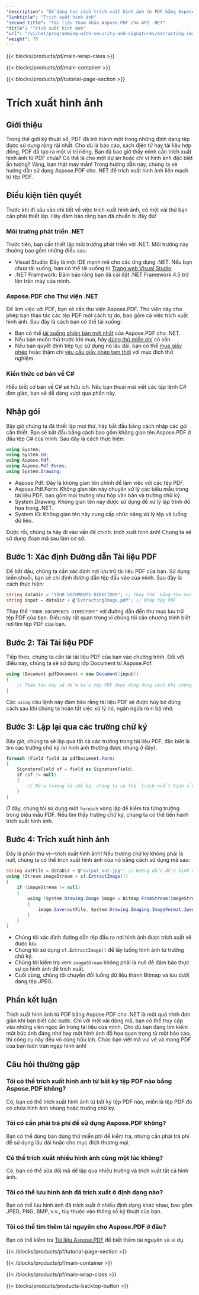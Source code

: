 ```yaml
---
"description": "Dễ dàng học cách trích xuất hình ảnh từ PDF bằng Aspose.PDF cho .NET. Làm theo hướng dẫn từng bước của chúng tôi để trích xuất hình ảnh liền mạch."
"linktitle": "Trích xuất hình ảnh"
"second_title": "Tài liệu tham khảo Aspose.PDF cho API .NET"
"title": "Trích xuất hình ảnh"
"url": "/vi/net/programming-with-security-and-signatures/extracting-image/"
"weight": 70
---
```


{{< blocks/products/pf/main-wrap-class >}}

{{< blocks/products/pf/main-container >}}

{{< blocks/products/pf/tutorial-page-section >}}

# Trích xuất hình ảnh

## Giới thiệu

Trong thế giới kỹ thuật số, PDF đã trở thành một trong những định dạng tệp được sử dụng rộng rãi nhất. Cho dù là báo cáo, sách điện tử hay tài liệu hợp đồng, PDF đã tạo ra một vị trí riêng. Bạn đã bao giờ thấy mình cần trích xuất hình ảnh từ PDF chưa? Có thể là cho một dự án hoặc chỉ vì hình ảnh đặc biệt ấn tượng? Vâng, bạn thật may mắn! Trong hướng dẫn này, chúng ta sẽ hướng dẫn sử dụng Aspose.PDF cho .NET để trích xuất hình ảnh liền mạch từ tệp PDF.

## Điều kiện tiên quyết

Trước khi đi sâu vào chi tiết về việc trích xuất hình ảnh, có một vài thứ bạn cần phải thiết lập. Hãy đảm bảo rằng bạn đã chuẩn bị đầy đủ!

### Môi trường phát triển .NET

Trước tiên, bạn cần thiết lập môi trường phát triển với .NET. Môi trường này thường bao gồm những điều sau:

- Visual Studio: Đây là một IDE mạnh mẽ cho các ứng dụng .NET. Nếu bạn chưa tải xuống, bạn có thể tải xuống từ [Trang web Visual Studio](https://visualstudio.microsoft.com/).
- .NET Framework: Đảm bảo rằng bạn đã cài đặt .NET Framework 4.5 trở lên trên máy của mình.

### Aspose.PDF cho Thư viện .NET

Để làm việc với PDF, bạn sẽ cần thư viện Aspose.PDF. Thư viện này cho phép bạn thao tác các tệp PDF một cách tự do, bao gồm cả việc trích xuất hình ảnh. Sau đây là cách bạn có thể tải xuống:

- Bạn có thể [tải xuống phiên bản mới nhất](https://releases.aspose.com/pdf/net/) của Aspose.PDF cho .NET.
- Nếu bạn muốn thử trước khi mua, hãy [dùng thử miễn phí](https://releases.aspose.com/) có sẵn.
- Nếu bạn quyết định tiếp tục sử dụng nó lâu dài, bạn có thể [mua giấy phép](https://purchase.aspose.com/buy) hoặc thậm chí [yêu cầu giấy phép tạm thời](https://purchase.aspose.com/temporary-license/) với mục đích thử nghiệm.

### Kiến thức cơ bản về C#

Hiểu biết cơ bản về C# sẽ hữu ích. Nếu bạn thoải mái viết các tập lệnh C# đơn giản, bạn sẽ dễ dàng vượt qua phần này.

## Nhập gói

Bây giờ chúng ta đã thiết lập mọi thứ, hãy bắt đầu bằng cách nhập các gói cần thiết. Bạn sẽ bắt đầu bằng cách bao gồm không gian tên Aspose.PDF ở đầu tệp C# của mình. Sau đây là cách thực hiện:

```csharp
using System;
using System.IO;
using Aspose.Pdf;
using Aspose.Pdf.Forms;
using System.Drawing;
```

- Aspose.Pdf: Đây là không gian tên chính để làm việc với các tệp PDF.
- Aspose.Pdf.Form: Không gian tên này chuyên xử lý các biểu mẫu trong tài liệu PDF, bao gồm mọi trường như hộp văn bản và trường chữ ký.
- System.Drawing: Không gian tên này được sử dụng để xử lý lập trình đồ họa trong .NET.
- System.IO: Không gian tên này cung cấp chức năng xử lý tệp và luồng dữ liệu.

Được rồi, chúng ta hãy đi vào vấn đề chính: trích xuất hình ảnh! Chúng ta sẽ sử dụng đoạn mã sau làm cơ sở.

## Bước 1: Xác định Đường dẫn Tài liệu PDF

Để bắt đầu, chúng ta cần xác định nơi lưu trữ tài liệu PDF của bạn. Sử dụng biến chuỗi, bạn sẽ chỉ định đường dẫn tệp đầu vào của mình. Sau đây là cách thực hiện:

```csharp
string dataDir = "YOUR DOCUMENTS DIRECTORY"; // Thay thế bằng thư mục tài liệu của bạn
string input = dataDir + @"ExtractingImage.pdf"; // Nhập tệp PDF
```
Thay thế `"YOUR DOCUMENTS DIRECTORY"` với đường dẫn đến thư mục lưu trữ tệp PDF của bạn. Điều này rất quan trọng vì chúng tôi cần chương trình biết nơi tìm tệp PDF của bạn.

## Bước 2: Tải Tài liệu PDF

Tiếp theo, chúng ta cần tải tài liệu PDF của bạn vào chương trình. Đối với điều này, chúng ta sẽ sử dụng lớp Document từ Aspose.Pdf.

```csharp
using (Document pdfDocument = new Document(input))
{
    // Thao tác này sẽ đảm bảo tệp PDF được đóng đúng cách khi chúng ta hoàn tất.
}
```
Các `using` câu lệnh này đảm bảo rằng tài liệu PDF sẽ được hủy bỏ đúng cách sau khi chúng ta hoàn tất việc xử lý nó, ngăn ngừa rò rỉ bộ nhớ.

## Bước 3: Lặp lại qua các trường chữ ký

Bây giờ, chúng ta sẽ lặp qua tất cả các trường trong tài liệu PDF, đặc biệt là tìm các trường chữ ký (vì hình ảnh thường được nhúng ở đây).

```csharp
foreach (Field field in pdfDocument.Form)
{
    SignatureField sf = field as SignatureField;
    if (sf != null)
    {
        // Nếu trường là chữ ký, chúng ta có thể trích xuất hình ảnh của nó.
    }
}
```
Ở đây, chúng tôi sử dụng một `foreach` vòng lặp để kiểm tra từng trường trong biểu mẫu PDF. Nếu tìm thấy trường chữ ký, chúng ta có thể tiến hành trích xuất hình ảnh.

## Bước 4: Trích xuất hình ảnh

Đây là phần thú vị—trích xuất hình ảnh! Nếu trường chữ ký không phải là null, chúng ta có thể trích xuất hình ảnh của nó bằng cách sử dụng mã sau:

```csharp
string outFile = dataDir + @"output_out.jpg"; // Đường dẫn đến hình ảnh được trích xuất
using (Stream imageStream = sf.ExtractImage())
{
    if (imageStream != null)
    {
        using (System.Drawing.Image image = Bitmap.FromStream(imageStream))
        {
            image.Save(outFile, System.Drawing.Imaging.ImageFormat.Jpeg);
        }
    }
}
```

- Chúng tôi xác định đường dẫn tệp đầu ra nơi hình ảnh được trích xuất sẽ được lưu.
- Chúng tôi sử dụng `sf.ExtractImage()` để lấy luồng hình ảnh từ trường chữ ký.
- Chúng tôi kiểm tra xem `imageStream` không phải là null để đảm bảo thực sự có hình ảnh để trích xuất.
- Cuối cùng, chúng tôi chuyển đổi luồng dữ liệu thành Bitmap và lưu dưới dạng tệp JPEG.

## Phần kết luận

Trích xuất hình ảnh từ PDF bằng Aspose.PDF cho .NET là một quá trình đơn giản khi bạn biết các bước. Chỉ với một vài dòng mã, bạn có thể truy cập vào những viên ngọc ẩn trong tài liệu của mình. Cho dù bạn đang tìm kiếm một bức ảnh đáng nhớ hay một hình ảnh đồ họa quan trọng từ một báo cáo, thì công cụ này đều vô cùng hữu ích. Chúc bạn viết mã vui vẻ và mong PDF của bạn luôn tràn ngập hình ảnh!

## Câu hỏi thường gặp

### Tôi có thể trích xuất hình ảnh từ bất kỳ tệp PDF nào bằng Aspose.PDF không?  
Có, bạn có thể trích xuất hình ảnh từ bất kỳ tệp PDF nào, miễn là tệp PDF đó có chứa hình ảnh nhúng hoặc trường chữ ký.

### Tôi có cần phải trả phí để sử dụng Aspose.PDF không?  
Bạn có thể dùng bản dùng thử miễn phí để kiểm tra, nhưng cần phải trả phí để sử dụng lâu dài hoặc cho mục đích thương mại.

### Có thể trích xuất nhiều hình ảnh cùng một lúc không?  
Có, bạn có thể sửa đổi mã để lặp qua nhiều trường và trích xuất tất cả hình ảnh.

### Tôi có thể lưu hình ảnh đã trích xuất ở định dạng nào?  
Bạn có thể lưu hình ảnh đã trích xuất ở nhiều định dạng khác nhau, bao gồm JPEG, PNG, BMP, v.v., tùy thuộc vào thông số kỹ thuật của bạn.

### Tôi có thể tìm thêm tài nguyên cho Aspose.PDF ở đâu?  
Bạn có thể kiểm tra [Tài liệu Aspose.PDF](https://reference.aspose.com/pdf/net/) để biết thêm tài nguyên và ví dụ.

{{< /blocks/products/pf/tutorial-page-section >}}

{{< /blocks/products/pf/main-container >}}

{{< /blocks/products/pf/main-wrap-class >}}

{{< blocks/products/products-backtop-button >}}